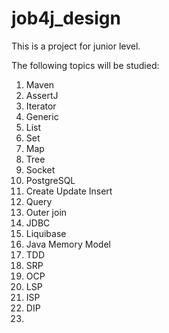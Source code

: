# job4j_design

This is a project for junior level.

The following topics will be studied:
1. Maven
2. AssertJ
3. Iterator
4. Generic
5. List
6. Set
7. Map
8. Tree
9. Socket
10. PostgreSQL
11. Create Update Insert
12. Query
13. Outer join
14. JDBC
15. Liquibase
16. Java Memory Model
17. TDD
18. SRP
19. OCP
20. LSP
21. ISP
22. DIP
23. 